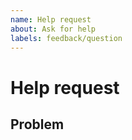 ```yaml
---
name: Help request
about: Ask for help
labels: feedback/question
---
```


# Help request

<!-- Provide a general summary of the issue in the title above. -->

## Problem

<!-- Describe your problem or state your question. -->

<!-- What have you attempted to do to workaround the problem? -->

<!-- What type of help do you need from us? -->
